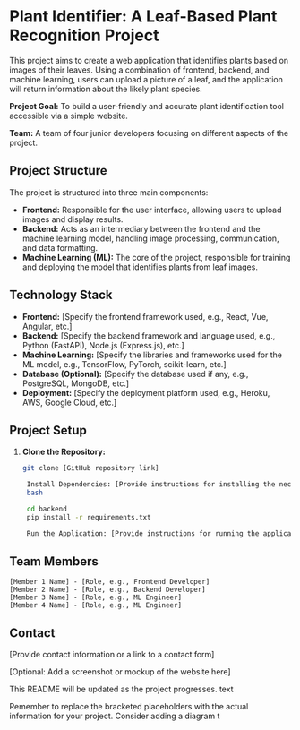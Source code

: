 # Plant Identifier: A Leaf-Based Plant Recognition Project

This project aims to create a web application that identifies plants based on images of their leaves.  Using a combination of frontend, backend, and machine learning, users can upload a picture of a leaf, and the application will return information about the likely plant species.

**Project Goal:**  To build a user-friendly and accurate plant identification tool accessible via a simple website.

**Team:**  A team of four junior developers focusing on different aspects of the project.

## Project Structure

The project is structured into three main components:

* **Frontend:**  Responsible for the user interface, allowing users to upload images and display results.
* **Backend:**  Acts as an intermediary between the frontend and the machine learning model, handling image processing, communication, and data formatting.
* **Machine Learning (ML):**  The core of the project, responsible for training and deploying the model that identifies plants from leaf images.

## Technology Stack

* **Frontend:**  [Specify the frontend framework used, e.g., React, Vue, Angular, etc.]
* **Backend:**  [Specify the backend framework and language used, e.g., Python (FastAPI), Node.js (Express.js), etc.]
* **Machine Learning:**  [Specify the libraries and frameworks used for the ML model, e.g., TensorFlow, PyTorch, scikit-learn, etc.]
* **Database (Optional):** [Specify the database used if any, e.g., PostgreSQL, MongoDB, etc.]
* **Deployment:** [Specify the deployment platform used, e.g., Heroku, AWS, Google Cloud, etc.]


## Project Setup

1. **Clone the Repository:**
   ```bash
   git clone [GitHub repository link]

    Install Dependencies: [Provide instructions for installing the necessary dependencies for each component (frontend, backend, ML)] Example for Python backend:
    bash

    cd backend
    pip install -r requirements.txt

    Run the Application: [Provide instructions for running the application. This will likely involve separate commands for the frontend and backend.]


## Team Members

    [Member 1 Name] - [Role, e.g., Frontend Developer]
    [Member 2 Name] - [Role, e.g., Backend Developer]
    [Member 3 Name] - [Role, e.g., ML Engineer]
    [Member 4 Name] - [Role, e.g., ML Engineer]


## Contact

[Provide contact information or a link to a contact form]

[Optional: Add a screenshot or mockup of the website here]

This README will be updated as the project progresses.
text


Remember to replace the bracketed placeholders with the actual information for your project.  Consider adding a diagram t
